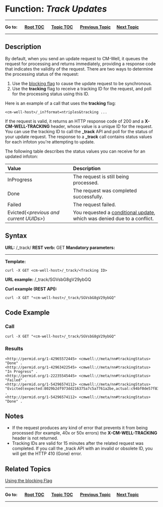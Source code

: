 # Function: *Track Updates* #

----

**Go to:** &nbsp;&nbsp;&nbsp;&nbsp; [**Root TOC**](CM-Well.RootTOC.md) &nbsp;&nbsp;&nbsp;&nbsp; [**Topic TOC**](API.TOC.md) &nbsp;&nbsp;&nbsp;&nbsp; [**Previous Topic**](API.Update.AddLinkInfoton.md)&nbsp;&nbsp;&nbsp;&nbsp; [**Next Topic**](API.Auth.GeneratePassword.md)  

----

## Description ##

By default, when you send an update request to CM-Well, it queues the request for processing and returns immediately, providing a response code that indicates the validity of the request. There are two ways to determine the processing status of the request:

1. Use the [blocking flag](API.UsingTheBlockingFlag.md) to cause the update request to be synchronous.
2. Use the **tracking** flag to receive a tracking ID for the request, and poll for the processing status using this ID.

Here is an example of a call that uses the **tracking** flag:

    <cm-well-host>/_in?format=ntriples&tracking ...

If the request is valid, it returns an HTTP response code of 200 and a **X-CM-WELL-TRACKING** header, whose value is a unique ID for the request. You can use the tracking ID to call the **_track** API and poll for the status of your update request.
The response to a **_track** call contains status values for each infoton you're attempting to update.

The following table describes the status values you can receive for an updated infoton:

Value | Description
:------|:-------------
InProgress | The request is still being processed.
Done | The request was completed successfully.
Failed | The request failed.
Evicted(*\<previous and current UUIDs\>*) | You requested a [conditional update](ADDLINK), which was denied due to a conflict.

## Syntax ##

**URL:** <CMWellHost>/_track/<Tracking ID>
**REST verb:** GET
**Mandatory parameters:** <Tracking ID>

----------

**Template:**

    curl -X GET <cm-well-host>/_track/<Tracking ID>

**URL example:** <cm-well-host>/_track/SGVsbG8gV29ybGQ

**Curl example (REST API):**

    curl -X GET "<cm-well-host>/_track/SGVsbG8gV29ybGQ"

## Code Example ##

### Call ###

    curl -X GET "<cm-well-host>/_track/SGVsbG8gV29ybGQ"

### Results ###

    <http://permid.org/1-42965572445> <cmwell://meta/nn#trackingStatus> "Done" .
    <http://permid.org/1-42963422545> <cmwell://meta/nn#trackingStatus> "In Progress" .
    <http://permid.org/1-22235545445> <cmwell://meta/nn#trackingStatus> "Failed" .
    <http://permid.org/1-54296574112> <cmwell://meta/nn#trackingStatus> "Evicted(expected:8029b2df973dd216375a7c5a7761a2be,actual:c94bf0de57f83874a6bb5983bdef4b8d)" .
    <http://permid.org/1-54296574112> <cmwell://meta/nn#trackingStatus> "Done" .

## Notes ##

* If the request produces any kind of error that prevents it from being processed (for example, 40x or 50x errors) the **X-CM-WELL-TRACKING** header is not returned.
* Tracking IDs are valid for 15 minutes after the related request was completed. If you call the _track API with an invalid or obsolete ID, you will get the HTTP 410 (Gone) error.

## Related Topics ##
[Using the blocking Flag](API.UsingTheBlockingFlag.md)


----

**Go to:** &nbsp;&nbsp;&nbsp;&nbsp; [**Root TOC**](CM-Well.RootTOC.md) &nbsp;&nbsp;&nbsp;&nbsp; [**Topic TOC**](API.TOC.md) &nbsp;&nbsp;&nbsp;&nbsp; [**Previous Topic**](API.Update.AddLinkInfoton.md)&nbsp;&nbsp;&nbsp;&nbsp; [**Next Topic**](API.Auth.GeneratePassword.md)  

----